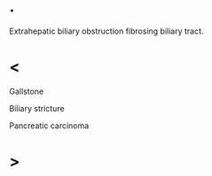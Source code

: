 # .

Extrahepatic biliary obstruction fibrosing biliary tract.

# <

Gallstone

Biliary stricture

Pancreatic carcinoma

# >
